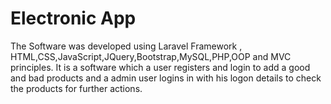 # Electronic App
 The Software was developed using Laravel Framework , HTML,CSS,JavaScript,JQuery,Bootstrap,MySQL,PHP,OOP and MVC principles. It is a software which a user registers and login to add a good and bad products and a admin user logins in with his logon details to check the products for further actions.
